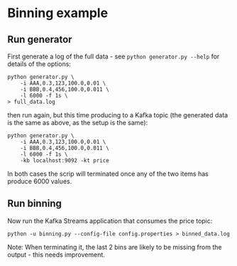 # Binning example

## Run generator

First generate a log of the full data - see `python generator.py --help`
for details of the options:

    python generator.py \
        -i AAA,0.3,123,100.0,0.01 \
        -i BBB,0.4,456,100.0,0.011 \
        -l 6000 -f 1s \
    > full_data.log

then run again, but this time producing to a Kafka topic (the generated
data is the same as above, as the setup is the same):

    python generator.py \
        -i AAA,0.3,123,100.0,0.01 \
        -i BBB,0.4,456,100.0,0.011 \
        -l 6000 -f 1s \
        -kb localhost:9092 -kt price

In both cases the scrip will terminated once any of the two items has
produce 6000 values.

## Run binning

Now run the Kafka Streams application that consumes the price topic:

    python -u binning.py --config-file config.properties > binned_data.log

Note: When terminating it, the last 2 bins are likely to be missing from
the output - this needs improvement.
